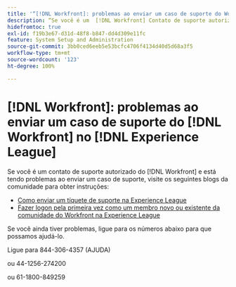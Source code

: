 ```yaml
---
title: '“[!DNL Workfront]: problemas ao enviar um caso de suporte do Workfront na Experience League”'
description: “Se você é um  [!DNL Workfront] Contato de suporte autorizado e está com problemas ao enviar um caso de suporte, ligue para os números abaixo para que possamos ajudá-lo.”
hidefromtoc: true
exl-id: f19b3e67-d31d-48f8-b847-dd4d309e11fc
feature: System Setup and Administration
source-git-commit: 3bb0ced6eeb5e53bcfc4706f4134d40d5d68a3f5
workflow-type: tm+mt
source-wordcount: '123'
ht-degree: 100%

---
```


# [!DNL Workfront]: problemas ao enviar um caso de suporte do [!DNL Workfront] no [!DNL Experience League]

Se você é um contato de suporte autorizado do [!DNL Workfront] e está tendo problemas ao enviar um caso de suporte, visite os seguintes blogs da comunidade para obter instruções:

* [Como enviar um tíquete de suporte na Experience League](https://experienceleaguecommunities.adobe.com/t5/workfront-blogs/how-to-submit-a-support-ticket-on-experience-league/ba-p/461737)
* [Fazer logon pela primeira vez como um membro novo ou existente da comunidade do Workfront na Experience League](https://experienceleaguecommunities.adobe.com/t5/workfront-blogs/logging-in-for-the-first-time-as-a-new-or-existing-workfront/ba-p/461472)

Se você ainda tiver problemas, ligue para os números abaixo para que possamos ajudá-lo.

Ligue para 844-306-4357 (AJUDA)

ou 44-1256-274200

ou 61-1800-849259
